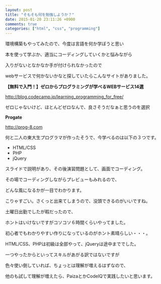 ```yaml
---
layout: post
title: "そもそも何を勉強しようか？"
date: 2015-01-20 23:11:26 +0900
comments: true
categories: ["html", "css", "programming"]
---
```

環境構築もやってみたので、今度は言語を何か学ぼうと思い

本を使って学ぶか、適当にコーディングしていくかと悩みながら

入りがないとなかなか手が付けられなかったので

webサービスで何かないかなと探していたらこんなサイトがありました。


__【無料で入門！】ゼロからプログラミングが学べるWEBサービス14選__

http://blog.codecamp.jp/learning_programming_for_free/


ゼロじゃないけど、ほとんどゼロなんで、良さそうだなぁと思うのを選択

__Progate__

http://prog-8.com

何と二人の東大生プログラマが作ったそうで、今学べるのは以下の３つです。

* HTML/CSS 
* PHP 
* jQuery 

スライドで説明があり、その後演習問題として、画面でコーディング。

その場でコーディングしながらプレビューもみれるので、

どんな風になるかが一目でわかります。

こりゃすごい。さくっと出来てしまうので、没頭できるのがいいですね。

土曜日出勤でしたが暇だったので、

ホントはいけないですがコソコソ６時間くらいやってました。

初心者でもわかりやすい作りになっているのがホント素晴らしい・・・。

HTML/CSS、PHPは初級は全部やって、jQueryは途中まででした。

一つやったからといってスキルがあがる訳ではないですが

色々使い倒していれば、ちょっとは理解が増えるはずなので、

他のも試して理解が増えたら、PaizaとかCodeIQで実践したいと思います。
